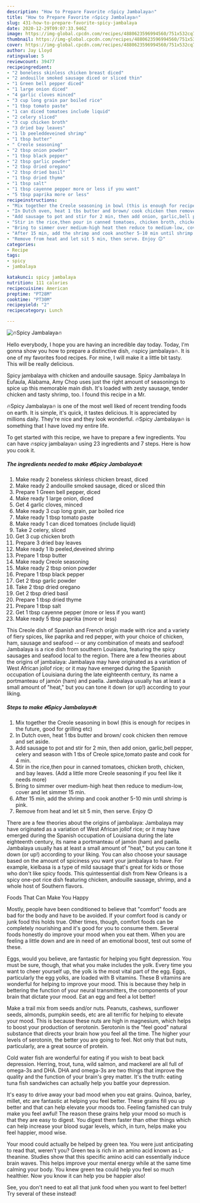 ```yaml
---
description: "How to Prepare Favorite 🔥Spicy Jambalaya🔥"
title: "How to Prepare Favorite 🔥Spicy Jambalaya🔥"
slug: 431-how-to-prepare-favorite-spicy-jambalaya
date: 2020-12-29T09:07:33.946Z
image: https://img-global.cpcdn.com/recipes/4880623596994560/751x532cq70/🔥spicy-jambalaya🔥-recipe-main-photo.jpg
thumbnail: https://img-global.cpcdn.com/recipes/4880623596994560/751x532cq70/🔥spicy-jambalaya🔥-recipe-main-photo.jpg
cover: https://img-global.cpcdn.com/recipes/4880623596994560/751x532cq70/🔥spicy-jambalaya🔥-recipe-main-photo.jpg
author: Jay Lloyd
ratingvalue: 5
reviewcount: 39477
recipeingredient:
- "2 boneless skinless chicken breast diced"
- "2 andouille smoked sausage diced or sliced thin"
- "1 Green bell pepper diced"
- "1 large onion diced"
- "4 garlic cloves minced"
- "3 cup long grain par boiled rice"
- "1 tbsp tomato paste"
- "1 can diced tomatoes include liquid"
- "2 celery sliced"
- "3 cup chicken broth"
- "3 dried bay leaves"
- "1 lb peeleddeveined shrimp"
- "1 tbsp butter"
- " Creole seasoning"
- "2 tbsp onion powder"
- "1 tbsp black pepper"
- "2 tbsp garlic powder"
- "2 tbsp dried oregano"
- "2 tbsp dried basil"
- "1 tbsp dried thyme"
- "1 tbsp salt"
- "1 tbsp cayenne pepper more or less if you want"
- "5 tbsp paprika more or less"
recipeinstructions:
- "Mix together the Creole seasoning in bowl (this is enough for recipes in the future, good for grilling etc)"
- "In Dutch oven, heat 1 tbs butter and brown/ cook chicken then remove and set aside."
- "Add sausage to pot and stir for 2 min, then add onion, garlic,bell pepper, celery and season with 1 tbs of Creole spice,tomato paste and cook for 4 min."
- "Stir in the rice,then pour in canned tomatoes, chicken broth, chicken, and bay leaves. (Add a little more Creole seasoning if you feel like it needs more)"
- "Bring to simmer over medium-high heat then reduce to medium-low, cover and let simmer 15 min."
- "After 15 min, add the shrimp and cook another 5-10 min until shrimp is pink."
- "Remove from heat and let sit 5 min, then serve. Enjoy 😊"
categories:
- Recipe
tags:
- spicy
- jambalaya

katakunci: spicy jambalaya 
nutrition: 111 calories
recipecuisine: American
preptime: "PT28M"
cooktime: "PT30M"
recipeyield: "2"
recipecategory: Lunch

---
```



![🔥Spicy Jambalaya🔥](https://img-global.cpcdn.com/recipes/4880623596994560/751x532cq70/🔥spicy-jambalaya🔥-recipe-main-photo.jpg)

Hello everybody, I hope you are having an incredible day today. Today, I'm gonna show you how to prepare a distinctive dish, 🔥spicy jambalaya🔥. It is one of my favorites food recipes. For mine, I will make it a little bit tasty. This will be really delicious.

Spicy jambalaya with chicken and andouille sausage. Spicy Jambalaya In Eufaula, Alabama, Amy Chop uses just the right amount of seasonings to spice up this memorable main dish. It&#39;s loaded with zesty sausage, tender chicken and tasty shrimp, too. I found this recipe in a Mr.

🔥Spicy Jambalaya🔥 is one of the most well liked of recent trending foods on earth. It is simple, it's quick, it tastes delicious. It is appreciated by millions daily. They're nice and they look wonderful. 🔥Spicy Jambalaya🔥 is something that I have loved my entire life.


To get started with this recipe, we have to prepare a few ingredients. You can have 🔥spicy jambalaya🔥 using 23 ingredients and 7 steps. Here is how you cook it.

<!--inarticleads1-->

##### The ingredients needed to make 🔥Spicy Jambalaya🔥:

1. Make ready 2 boneless skinless chicken breast, diced
1. Make ready 2 andouille smoked sausage, diced or sliced thin
1. Prepare 1 Green bell pepper, diced
1. Make ready 1 large onion, diced
1. Get 4 garlic cloves, minced
1. Make ready 3 cup long grain, par boiled rice
1. Make ready 1 tbsp tomato paste
1. Make ready 1 can diced tomatoes (include liquid)
1. Take 2 celery, sliced
1. Get 3 cup chicken broth
1. Prepare 3 dried bay leaves
1. Make ready 1 lb peeled,deveined shrimp
1. Prepare 1 tbsp butter
1. Make ready  Creole seasoning
1. Make ready 2 tbsp onion powder
1. Prepare 1 tbsp black pepper
1. Get 2 tbsp garlic powder
1. Take 2 tbsp dried oregano
1. Get 2 tbsp dried basil
1. Prepare 1 tbsp dried thyme
1. Prepare 1 tbsp salt
1. Get 1 tbsp cayenne pepper (more or less if you want)
1. Make ready 5 tbsp paprika (more or less)


This Creole dish of Spanish and French origin made with rice and a variety of fiery spices, like paprika and red pepper, with your choice of chicken, ham, sausage and seafood -- or any combination of meats and seafood! Jambalaya is a rice dish from southern Louisiana, featuring the spicy sausages and seafood local to the region. There are a few theories about the origins of jambalaya: Jambalaya may have originated as a variation of West African jollof rice; or it may have emerged during the Spanish occupation of Louisiana during the late eighteenth century, its name a portmanteau of jamón (ham) and paella. Jambalaya usually has at least a small amount of &#34;heat,&#34; but you can tone it down (or up!) according to your liking. 

<!--inarticleads2-->

##### Steps to make 🔥Spicy Jambalaya🔥:

1. Mix together the Creole seasoning in bowl (this is enough for recipes in the future, good for grilling etc)
1. In Dutch oven, heat 1 tbs butter and brown/ cook chicken then remove and set aside.
1. Add sausage to pot and stir for 2 min, then add onion, garlic,bell pepper, celery and season with 1 tbs of Creole spice,tomato paste and cook for 4 min.
1. Stir in the rice,then pour in canned tomatoes, chicken broth, chicken, and bay leaves. (Add a little more Creole seasoning if you feel like it needs more)
1. Bring to simmer over medium-high heat then reduce to medium-low, cover and let simmer 15 min.
1. After 15 min, add the shrimp and cook another 5-10 min until shrimp is pink.
1. Remove from heat and let sit 5 min, then serve. Enjoy 😊


There are a few theories about the origins of jambalaya: Jambalaya may have originated as a variation of West African jollof rice; or it may have emerged during the Spanish occupation of Louisiana during the late eighteenth century, its name a portmanteau of jamón (ham) and paella. Jambalaya usually has at least a small amount of &#34;heat,&#34; but you can tone it down (or up!) according to your liking. You can also choose your sausage based on the amount of spiciness you want your jambalaya to have. For example, kielbasa is a type of mild sausage that&#39;s great for kids or those who don&#39;t like spicy foods. This quintessential dish from New Orleans is a spicy one-pot rice dish featuring chicken, andouille sausage, shrimp, and a whole host of Southern flavors. 

Foods That Can Make You Happy


Mostly, people have been conditioned to believe that "comfort" foods are bad for the body and have to be avoided. If your comfort food is candy or junk food this holds true. Other times, though, comfort foods can be completely nourishing and it's good for you to consume them. Several foods honestly do improve your mood when you eat them. When you are feeling a little down and are in need of an emotional boost, test out some of these.

Eggs, would you believe, are fantastic for helping you fight depression. You must be sure, though, that what you make includes the yolk. Every time you want to cheer yourself up, the yolk is the most vital part of the egg. Eggs, particularly the egg yolks, are loaded with B vitamins. These B vitamins are wonderful for helping to improve your mood. This is because they help in bettering the function of your neural transmitters, the components of your brain that dictate your mood. Eat an egg and feel a lot better!

Make a trail mix from seeds and/or nuts. Peanuts, cashews, sunflower seeds, almonds, pumpkin seeds, etc are all terrific for helping to elevate your mood. This is because these nuts are high in magnesium, which helps to boost your production of serotonin. Serotonin is the "feel good" natural substance that directs your brain how you feel all the time. The higher your levels of serotonin, the better you are going to feel. Not only that but nuts, particularly, are a great source of protein.

Cold water fish are wonderful for eating if you wish to beat back depression. Herring, trout, tuna, wild salmon, and mackerel are all full of omega-3s and DHA. DHA and omega-3s are two things that improve the quality and the function of your brain's grey matter. It's the truth: eating tuna fish sandwiches can actually help you battle your depression. 

It's easy to drive away your bad mood when you eat grains. Quinoa, barley, millet, etc are fantastic at helping you feel better. These grains fill you up better and that can help elevate your moods too. Feeling famished can truly make you feel awful! The reason these grains help your mood so much is that they are easy to digest. You digest them faster than other things which can help increase your blood sugar levels, which, in turn, helps make you feel happier, mood wise.

Your mood could actually be helped by green tea. You were just anticipating to read that, weren't you? Green tea is rich in an amino acid known as L-theanine. Studies show that this specific amino acid can essentially induce brain waves. This helps improve your mental energy while at the same time calming your body. You knew green tea could help you feel so much healthier. Now you know it can help you be happier also!

See, you don't need to eat all that junk food when you want to feel better! Try several of these instead!

